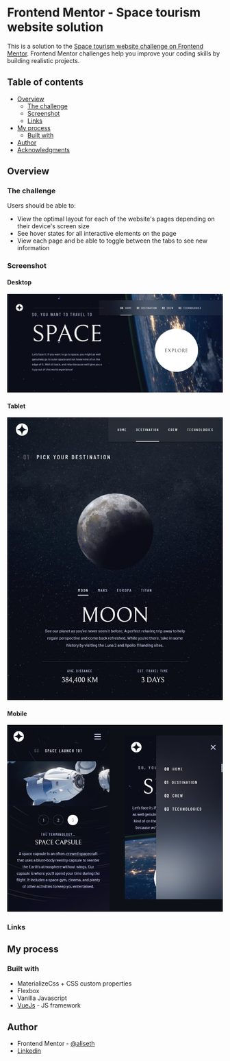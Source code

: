 # Frontend Mentor - Space tourism website solution

This is a solution to the [Space tourism website challenge on Frontend Mentor](https://www.frontendmentor.io/challenges/space-tourism-multipage-website-gRWj1URZ3). Frontend Mentor challenges help you improve your coding skills by building realistic projects. 

## Table of contents

- [Overview](#overview)
  - [The challenge](#the-challenge)
  - [Screenshot](#screenshot)
  - [Links](#links)
- [My process](#my-process)
  - [Built with](#built-with)
- [Author](#author)
- [Acknowledgments](#acknowledgments)

## Overview

### The challenge

Users should be able to:

- View the optimal layout for each of the website's pages depending on their device's screen size
- See hover states for all interactive elements on the page
- View each page and be able to toggle between the tabs to see new information

### Screenshot
#### Desktop  
![Desktop version](./desktop.png)

#### Tablet  
![Tablet version](./tablet.png)

#### Mobile  
![Mobile version](./mobile.png)

### Links

<!-- - Solution URL: [Add solution URL here](https://your-solution-url.com)
- Live Site URL: [Add live site URL here](https://your-live-site-url.com) -->

## My process

### Built with

- MaterializeCss + CSS custom properties
- Flexbox
- Vanilla Javascript
- [VueJs](https://vuejs.org/) - JS framework

## Author

- Frontend Mentor - [@aliseth](https://www.frontendmentor.io/profile/charlottesaidi)
- [Linkedin](https://www.linkedin.com/in/charlotte-saidi/)

